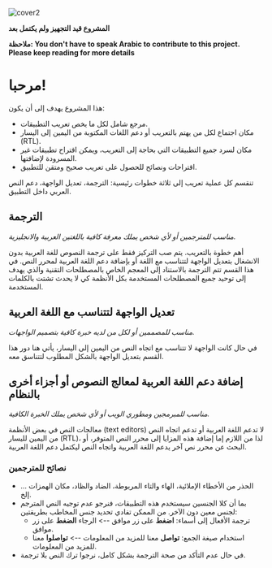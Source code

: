 ![cover2](https://user-images.githubusercontent.com/113269113/189508505-3aa33230-d6e8-4fb7-99a6-7f2733251510.png)


**المشروع قيد التجهيز ولم يكتمل بعد**

**ملاحظة: You don't have to speak Arabic to contribute to this project. Please keep reading for more details**

# مرحبا!
هذا المشروع يهدف إلى أن يكون:
- مرجع شامل لكل ما يخص تعريب التطبيقات.
- مكان اجتماع لكل من يهتم بالتعريب أو دعم اللغات المكتوبة من اليمين إلى اليسار (RTL).
- مكان لسرد جميع التطبيقات التي بحاجة إلى التعريب، ويمكن اقتراح تطبيقات غير المسرودة لإضافتها.
- اقتراحات ونصائح للحصول على تعريب صحيح ومتقن للتطبيق.

تنقسم كل عملية تعريب إلى ثلاثة خطوات رئيسية: الترجمة، تعديل الواجهة، دعم النص العربي داخل التطبيق.

## الترجمة
*مناسب للمترجمين أو لأي شخص يملك معرفة كافية باللغتين العربية والانجليزية.*

أهم خطوة بالتعريب.
يتم صب التركيز فقط على ترجمة النصوص للغة العربية بدون الانشغال بتعديل الواجهة لتتناسب مع اللغة أو بإضافة دعم اللغة العربية لمحرر النص.
في هذا القسم تتم الترجمة بالاستناد إلى المعجم الخاص بالمصطلحات التقنية والذي يهدف إلى توحيد جميع المصطلحات المستخدمة بكل الأنظمة كي لا يحدث تشتت بالكلمات المستخدمة.

## تعديل الواجهة لتتناسب مع اللغة العربية
*مناسب للمصممين أو لكل من لديه خبرة كافية بتصميم الواجهات.*

في حال كانت الواجهة لا تتناسب مع اتجاه النص من اليمين إلى اليسار، يأتي هنا دور هذا القسم بتعديل الواجهة بالشكل المطلوب لتتناسق معه.

## إضافة دعم اللغة العربية لمعالج النصوص أو أجزاء أخرى بالنظام
*مناسب للمبرمجين ومطوري الويب أو لأي شخص يملك الخبرة الكافية.*

معالجات النص في بعض الأنظمة (text editors) لا تدعم اللغة العربية أو تدعم اتجاه النص من اليمين لليسار (RTL)، لذا من اللازم إما إضافة هذه المزايا إلى محرر النص المتوفر، أو البحث عن محرر نص آخر يدعم اللغة العربية واتجاه النص ليكتمل دعم اللغة العربية.

### نصائح للمترجمين
- الحذر من الأخطاء الإملائية، الهاء والتاء المربوطة، الضاد والظاد، مكان الهمزات ... إلخ.
- بما أن كلا الجنسين سيستخدم هذه التطبيقات، فنرجو عدم توجيه النص المترجم لجنس معين دون الآخر. من الممكن تفادي تحديد جنس المخاطب بطريقتين:
  - ترجمة الأفعال إلى أسماء: **اضغط** على زر موافق --> الرجاء **الضغط** على زر موافق.
  - استخدام صيغة الجمع: **تواصل** معنا للمزيد من المعلومات --> **تواصلوا** معنا للمزيد من المعلومات.
- في حال عدم التأكد من صحة الترجمة بشكل كامل، نرجوا ترك النص بلا ترجمة.
